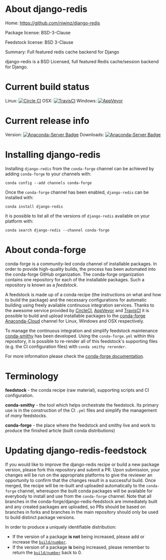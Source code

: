 About django-redis
==================

Home: https://github.com/niwinz/django-redis

Package license: BSD-3-Clause

Feedstock license: BSD 3-Clause

Summary: Full featured redis cache backend for Django

django-redis is a BSD Licensed, full featured Redis cache/session backend for Django.


Current build status
====================

Linux: [![Circle CI](https://circleci.com/gh/conda-forge/django-redis-feedstock.svg?style=shield)](https://circleci.com/gh/conda-forge/django-redis-feedstock)
OSX: [![TravisCI](https://travis-ci.org/conda-forge/django-redis-feedstock.svg?branch=master)](https://travis-ci.org/conda-forge/django-redis-feedstock)
Windows: [![AppVeyor](https://ci.appveyor.com/api/projects/status/github/conda-forge/django-redis-feedstock?svg=True)](https://ci.appveyor.com/project/conda-forge/django-redis-feedstock/branch/master)

Current release info
====================
Version: [![Anaconda-Server Badge](https://anaconda.org/conda-forge/django-redis/badges/version.svg)](https://anaconda.org/conda-forge/django-redis)
Downloads: [![Anaconda-Server Badge](https://anaconda.org/conda-forge/django-redis/badges/downloads.svg)](https://anaconda.org/conda-forge/django-redis)

Installing django-redis
=======================

Installing `django-redis` from the `conda-forge` channel can be achieved by adding `conda-forge` to your channels with:

```
conda config --add channels conda-forge
```

Once the `conda-forge` channel has been enabled, `django-redis` can be installed with:

```
conda install django-redis
```

It is possible to list all of the versions of `django-redis` available on your platform with:

```
conda search django-redis --channel conda-forge
```


About conda-forge
=================

conda-forge is a community-led conda channel of installable packages.
In order to provide high-quality builds, the process has been automated into the
conda-forge GitHub organization. The conda-forge organization contains one repository
for each of the installable packages. Such a repository is known as a *feedstock*.

A feedstock is made up of a conda recipe (the instructions on what and how to build
the package) and the necessary configurations for automatic building using freely
available continuous integration services. Thanks to the awesome service provided by
[CircleCI](https://circleci.com/), [AppVeyor](http://www.appveyor.com/)
and [TravisCI](https://travis-ci.org/) it is possible to build and upload installable
packages to the [conda-forge](https://anaconda.org/conda-forge)
[Anaconda-Cloud](http://docs.anaconda.org/) channel for Linux, Windows and OSX respectively.

To manage the continuous integration and simplify feedstock maintenance
[conda-smithy](http://github.com/conda-forge/conda-smithy) has been developed.
Using the ``conda-forge.yml`` within this repository, it is possible to re-render all of
this feedstock's supporting files (e.g. the CI configuration files) with ``conda smithy rerender``.

For more information please check the [conda-forge documentation](https://conda-forge.org/docs/).

Terminology
===========

**feedstock** - the conda recipe (raw material), supporting scripts and CI configuration.

**conda-smithy** - the tool which helps orchestrate the feedstock.
                   Its primary use is in the construction of the CI ``.yml`` files
                   and simplify the management of *many* feedstocks.

**conda-forge** - the place where the feedstock and smithy live and work to
                  produce the finished article (built conda distributions)


Updating django-redis-feedstock
===============================

If you would like to improve the django-redis recipe or build a new
package version, please fork this repository and submit a PR. Upon submission,
your changes will be run on the appropriate platforms to give the reviewer an
opportunity to confirm that the changes result in a successful build. Once
merged, the recipe will be re-built and uploaded automatically to the
`conda-forge` channel, whereupon the built conda packages will be available for
everybody to install and use from the `conda-forge` channel.
Note that all branches in the conda-forge/django-redis-feedstock are
immediately built and any created packages are uploaded, so PRs should be based
on branches in forks and branches in the main repository should only be used to
build distinct package versions.

In order to produce a uniquely identifiable distribution:
 * If the version of a package **is not** being increased, please add or increase
   the [``build/number``](http://conda.pydata.org/docs/building/meta-yaml.html#build-number-and-string).
 * If the version of a package **is** being increased, please remember to return
   the [``build/number``](http://conda.pydata.org/docs/building/meta-yaml.html#build-number-and-string)
   back to 0.